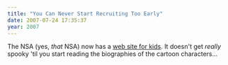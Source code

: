 ```yaml
---
title: "You Can Never Start Recruiting Too Early"
date: 2007-07-24 17:35:37
year: 2007
---
```

The NSA (yes, <em>that</em> NSA) now has a <a href="http://www.nsa.gov/kids/">web site for kids</a>. It doesn't get <em>really</em> spooky 'til you start reading the biographies of the cartoon characters…
